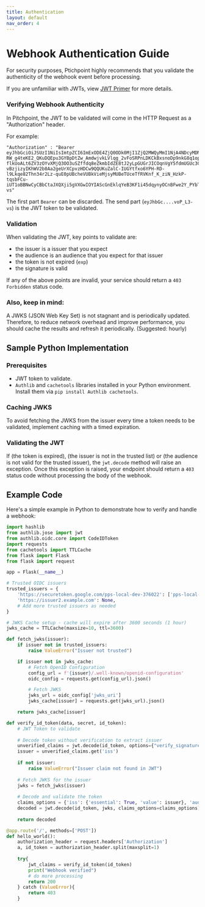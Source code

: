 ```yaml
---
title: Authentication
layout: default
nav_order: 4
---
```


# Webhook Authentication Guide

For security purposes, Ptichpoint highly recommends that you validate the authenticity of the webhook event before processing.

If you are unfamiliar with JWTs, view [JWT Primer](/webhooks/jwt) for more details. 


### Verifying Webhook Authenticity
In Pitchpoint, the JWT to be validated will come in the HTTP Request as a "Authorization" header.   

For example:

```
"Authorization" : "Bearer eyJhbGciOiJSUzI1NiIsImtpZCI6ImExODE4ZjQ0ODk0MjI1ZjQ2MWQyMmI1NjA4NDcyMDM3MTc2MGY1OWIiLCJ0eXAiOiJKV1QifQ.eyJlbWFpbF92ZXJpZmllZCI6dHJ1ZSwiZW1haWwiOiJ1c2VyQHN5c3RlbS5jb20iLCJpc3MiOiJodHRwczovL3NlY3VyZXRva2VuLmdvb2dsZS5jb20vcHBzLWxvY2FsLWRldi0zNzYwMjIiLCJhdWQiOiJwcHMtbG9jYWwtZGV2LTM3NjAyMiIsImF1dGhfdGltZSI6MTcwODcxNTYwMiwidXNlcl9pZCI6InhwcHN8VWEiLCJzdWIiOiJ4cHBzfFVhIiwiaWF0IjoxNzA4NzE1NjAyLCJleHAiOjE3MDg3MTkyMDIsImZpcmViYXNlIjp7ImlkZW50aXRpZXMiOnt9LCJzaWduX2luX3Byb3ZpZGVyIjoiY3VzdG9tIn19.VGRsiUyxjld3B2KfOsvl8wT6LdTqnG0Z5nMR4sL8qmZUrTotRbTWnFTBp6l-RW_g4teKE2_QKuDQEpu3GYBpDtZw_AmdwjvkLVlqg_2vFoSRPnLDKCkBxsnoDp9nkG8q1opkToE8SbxsBprhiHWT4GZX8_YbPLjmb7JaxvGJJoO35J5354OjiSF6yQez0uL3F5yvbkb8MJl25hvD1GKe6lSurojXQFWHsMO7OmFem8qVPO_LSLOjXWn7LyjGfeCuXwOrFN-flkUoALt6ZV3zOYvXMjQ3OO3uSZffdq8eZkmbIdZE8tJ2yLpGUGrJICOqnVgY5fdmUGUc3C7j78oW7w","refresh_token":"AMf-vBzjizyIKhWV2b0Aa2geUrXCpvzHDCw9QQUKuZalC-IUGYtfxo6YPH-RD-l9Lkqe82Thn34r2Lz-quE0pUBcheVUBkVieMjsyMUBeTUceTfRVKnf_K_ziN_HzkP-tqsbFCu-iUT1oBBNwCyCBbCtaJXQXji5gVXGwIOYIAScGnEklqYeB3KF1i45dqynyOCnBFwe2Y_PYbTI4vX6e_OlYjclvquiCilBgTaS8GFTbcvoP_L3-vs" 
```

The first part `Bearer` can be discarded.  The send part (`eyJhbGc....voP_L3-vs`) is the JWT token to be validated. 

### Validation 
When validating the JWT, key points to validate are:  
* the issuer is a issuer that you expect 
* the audience is an audience that you expect for that issuer 
* the token is not expired (`exp`) 
* the signature is valid

If any of the above points are invalid, your service should return a `403 Forbidden` status code.


### Also, keep in mind: 
A JWKS (JSON Web Key Set) is not stagnant and is periodically updated.  Therefore, to reduce network overhead and improve performance, you should cache the results and refresh it periodically. (Suggested: hourly)  

## Sample Python Implementation
### Prerequisites
- JWT token to validate.
- `Authlib` and `cachetools` libraries installed in your Python environment. Install them via `pip install Authlib cachetools`.

### Caching JWKS
To avoid fetching the JWKS from the issuer every time a token needs to be validated, implement caching with a timed expiration.

### Validating the JWT
If (the token is expired), (the issuer is not in the trusted list) or (the audience is not valid for the trusted issuer), the `jwt.decode` method will raise an exception. Once this exception is raised, your endpoint should return a `403` status code without processing the body of the webhook.


## Example Code
Here's a simple example in Python to demonstrate how to verify and handle a webhook:

```python
import hashlib
from authlib.jose import jwt
from authlib.oidc.core import CodeIDToken
import requests
from cachetools import TTLCache
from flask import Flask
from flask import request

app = Flask(__name__)

# Trusted OIDC issuers
trusted_issuers = {
    'https://securetoken.google.com/pps-local-dev-376022': ['pps-local-dev-376022'],
    'https://issuer2.example.com': None,
    # Add more trusted issuers as needed
}

# JWKS Cache setup - cache will expire after 3600 seconds (1 hour)
jwks_cache = TTLCache(maxsize=10, ttl=3600)

def fetch_jwks(issuer):
    if issuer not in trusted_issuers:
        raise ValueError("Issuer not trusted")

    if issuer not in jwks_cache:
        # Fetch OpenID Configuration
        config_url = f'{issuer}/.well-known/openid-configuration'
        oidc_config = requests.get(config_url).json()

        # Fetch JWKS
        jwks_url = oidc_config['jwks_uri']
        jwks_cache[issuer] = requests.get(jwks_url).json()

    return jwks_cache[issuer]

def verify_id_token(data, secret, id_token):
    # JWT Token to validate
    
    # Decode token without verification to extract issuer
    unverified_claims = jwt.decode(id_token, options={"verify_signature": False})
    issuer = unverified_claims.get('iss')
    
    if not issuer:
        raise ValueError("Issuer claim not found in JWT")
    
    # Fetch JWKS for the issuer
    jwks = fetch_jwks(issuer)
    
    # Decode and validate the token
    claims_options = {'iss': {'essential': True, 'value': issuer}, 'aud': {'essential': True, 'value': trusted_issuers[issuer]}, }
    decoded = jwt.decode(id_token, jwks, claims_options=claims_options)
    
    return decoded

@app.route('/', methods=['POST'])
def hello_world():
    authorization_header = request.headers['Authorization']
    a, id_token = authorization_header.split(maxsplit=1)
    
    try{
        jwt_claims = verify_id_token(id_token)
        print("Webhook verified")
        # do more processing 
        return 200
    } catch (ValueError){
        return 403
    }
```
